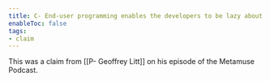 ```yaml
---
title: C- End-user programming enables the developers to be lazy about their backlog of feature requests
enableToc: false
tags:
- claim
---
```

This was a claim from [[P- Geoffrey Litt]] on his episode of the Metamuse Podcast.